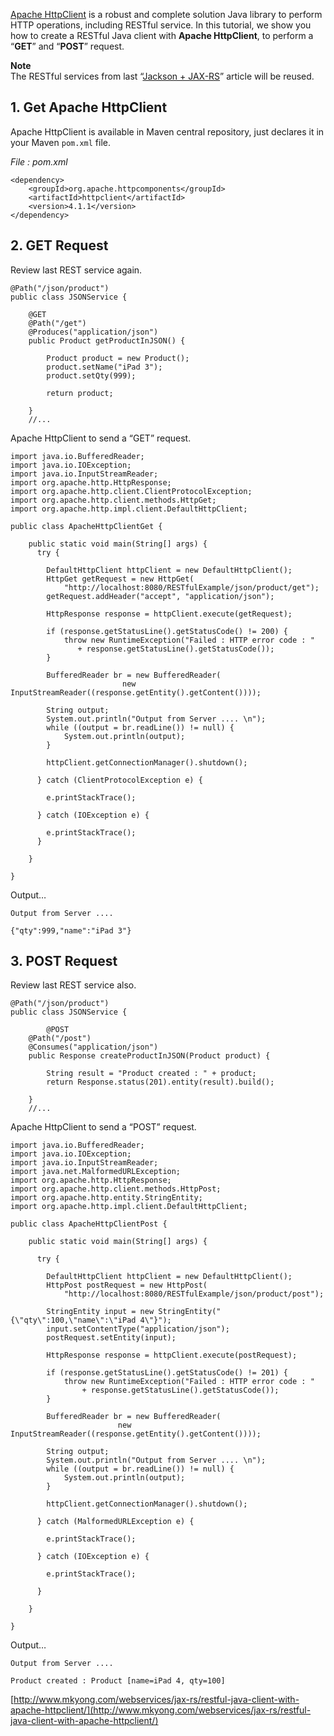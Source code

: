 [Apache HttpClient](http://hc.apache.org/httpcomponents-client-ga/index.html) is a robust and complete solution Java library to perform HTTP operations, including RESTful service. In this tutorial, we show you how to create a RESTful Java client with **Apache HttpClient**, to perform a “**GET**” and “**POST**” request.

**Note**  
The RESTful services from last “[Jackson + JAX-RS](http://www.mkyong.com/webservices/jax-rs/integrate-jackson-with-resteasy/)” article will be reused.

## 1\. Get Apache HttpClient

Apache HttpClient is available in Maven central repository, just declares it in your Maven `pom.xml` file.

_File : pom.xml_

    <dependency>
    	<groupId>org.apache.httpcomponents</groupId>
    	<artifactId>httpclient</artifactId>
    	<version>4.1.1</version>
    </dependency>

## 2\. GET Request

Review last REST service again.

    @Path("/json/product")
    public class JSONService {

    	@GET
    	@Path("/get")
    	@Produces("application/json")
    	public Product getProductInJSON() {

    		Product product = new Product();
    		product.setName("iPad 3");
    		product.setQty(999);

    		return product;

    	}
    	//...

Apache HttpClient to send a “GET” request.

    import java.io.BufferedReader;
    import java.io.IOException;
    import java.io.InputStreamReader;
    import org.apache.http.HttpResponse;
    import org.apache.http.client.ClientProtocolException;
    import org.apache.http.client.methods.HttpGet;
    import org.apache.http.impl.client.DefaultHttpClient;

    public class ApacheHttpClientGet {

    	public static void main(String[] args) {
    	  try {

    		DefaultHttpClient httpClient = new DefaultHttpClient();
    		HttpGet getRequest = new HttpGet(
    			"http://localhost:8080/RESTfulExample/json/product/get");
    		getRequest.addHeader("accept", "application/json");

    		HttpResponse response = httpClient.execute(getRequest);

    		if (response.getStatusLine().getStatusCode() != 200) {
    			throw new RuntimeException("Failed : HTTP error code : "
    			   + response.getStatusLine().getStatusCode());
    		}

    		BufferedReader br = new BufferedReader(
                             new InputStreamReader((response.getEntity().getContent())));

    		String output;
    		System.out.println("Output from Server .... \n");
    		while ((output = br.readLine()) != null) {
    			System.out.println(output);
    		}

    		httpClient.getConnectionManager().shutdown();

    	  } catch (ClientProtocolException e) {

    		e.printStackTrace();

    	  } catch (IOException e) {

    		e.printStackTrace();
    	  }

    	}

    }

Output…

    Output from Server ....

    {"qty":999,"name":"iPad 3"}

## 3\. POST Request

Review last REST service also.

    @Path("/json/product")
    public class JSONService {

            @POST
    	@Path("/post")
    	@Consumes("application/json")
    	public Response createProductInJSON(Product product) {

    		String result = "Product created : " + product;
    		return Response.status(201).entity(result).build();

    	}
    	//...

Apache HttpClient to send a “POST” request.

    import java.io.BufferedReader;
    import java.io.IOException;
    import java.io.InputStreamReader;
    import java.net.MalformedURLException;
    import org.apache.http.HttpResponse;
    import org.apache.http.client.methods.HttpPost;
    import org.apache.http.entity.StringEntity;
    import org.apache.http.impl.client.DefaultHttpClient;

    public class ApacheHttpClientPost {

    	public static void main(String[] args) {

    	  try {

    		DefaultHttpClient httpClient = new DefaultHttpClient();
    		HttpPost postRequest = new HttpPost(
    			"http://localhost:8080/RESTfulExample/json/product/post");

    		StringEntity input = new StringEntity("{\"qty\":100,\"name\":\"iPad 4\"}");
    		input.setContentType("application/json");
    		postRequest.setEntity(input);

    		HttpResponse response = httpClient.execute(postRequest);

    		if (response.getStatusLine().getStatusCode() != 201) {
    			throw new RuntimeException("Failed : HTTP error code : "
    				+ response.getStatusLine().getStatusCode());
    		}

    		BufferedReader br = new BufferedReader(
                            new InputStreamReader((response.getEntity().getContent())));

    		String output;
    		System.out.println("Output from Server .... \n");
    		while ((output = br.readLine()) != null) {
    			System.out.println(output);
    		}

    		httpClient.getConnectionManager().shutdown();

    	  } catch (MalformedURLException e) {

    		e.printStackTrace();

    	  } catch (IOException e) {

    		e.printStackTrace();

    	  }

    	}

    }

Output…

    Output from Server ....

    Product created : Product [name=iPad 4, qty=100]

[http://www.mkyong.com/webservices/jax-rs/restful-java-client-with-apache-httpclient/](http://www.mkyong.com/webservices/jax-rs/restful-java-client-with-apache-httpclient/)
